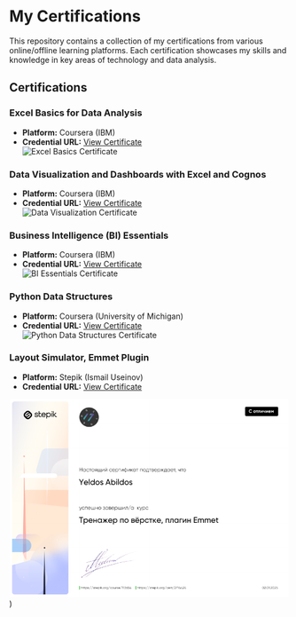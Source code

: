 # My Certifications

This repository contains a collection of my certifications from various online/offline learning platforms. Each certification showcases my skills and knowledge in key areas of technology and data analysis.

## Certifications

### Excel Basics for Data Analysis
- **Platform:** Coursera (IBM)  
- **Credential URL:** [View Certificate](https://coursera.org/share/8638a34074f193888acaaad056b73449)  
![Excel Basics Certificate](certificates/ExcelBasicsforDataAnalysis-IBM(Coursera).jpeg)

### Data Visualization and Dashboards with Excel and Cognos
- **Platform:** Coursera (IBM)  
- **Credential URL:** [View Certificate](https://coursera.org/share/0779821eed22c788b94b5c7ffcaa6b77)  
![Data Visualization Certificate](certificates/DataVisualizationandDashboardswithExcelandCognos-IBM(Coursera).jpeg)

### Business Intelligence (BI) Essentials
- **Platform:** Coursera (IBM)  
- **Credential URL:** [View Certificate](https://coursera.org/share/0fc8aaf7e8a23e5b8a7ec3255c07b689)  
![BI Essentials Certificate](certificates/BusinessIntelligence(BI)Essentials-IBM(Coursera).jpeg)

### Python Data Structures
- **Platform:** Coursera (University of Michigan)  
- **Credential URL:** [View Certificate](https://coursera.org/share/f03267f6a83c204ffecc9a1eb6fc5711)  
![Python Data Structures Certificate](certificates/PythonDataStructures-UniversityofMichigan(Coursera).jpeg)

### Layout Simulator, Emmet Plugin
- **Platform:** Stepik (Ismail Useinov)  
- **Credential URL:** [View Certificate](https://stepik.org/cert/2714424)

![Layout Simulator Certificate](https://raw.githubusercontent.com/Yeldos-IT/My-Certifications/main/Layoutsimulator%2CEmmetplugin-IsmailUseinov(Stepik).png))
